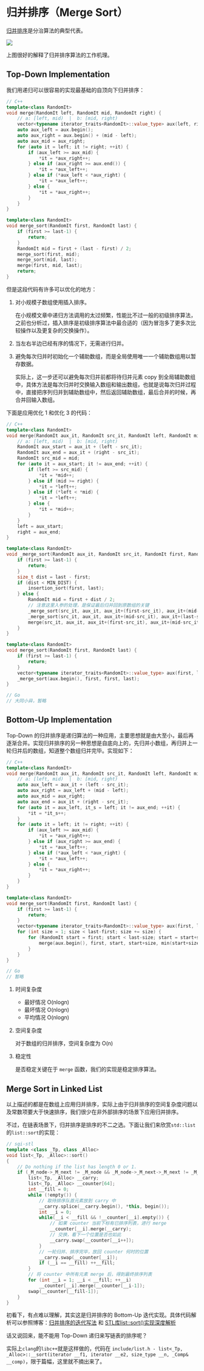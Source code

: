 # 归并排序（Merge Sort）

[归并排序](https://en.wikipedia.org/wiki/Merge_sort)是分治算法的典型代表。

![](https://upload.wikimedia.org/wikipedia/commons/e/e6/Merge_sort_algorithm_diagram.svg)

上图很好的解释了归并排序算法的工作机理。

## Top-Down Implementation

我们用递归可以很容易的实现最基础的自顶向下归并排序：

```c++
// C++
template<class RandomIt>
void merge(RandomIt left, RandomIt mid, RandomIt right) {
    // a: [left, mid)  |  b: [mid, right)
    vector<typename iterator_traits<RandomIt>::value_type> aux(left, right);
    auto aux_left = aux.begin();
    auto aux_right = aux.begin() + (mid - left);
    auto aux_mid = aux_right;
    for (auto it = left; it != right; ++it) {
        if (aux_left >= aux_mid) {
            *it = *aux_right++;
        } else if (aux_right >= aux.end()) {
            *it = *aux_left++;
        } else if (*aux_left < *aux_right) {
            *it = *aux_left++;
        } else {
            *it = *aux_right++;
        }
    }
}

template<class RandomIt>
void merge_sort(RandomIt first, RandomIt last) {
    if (first >= last-1) {
        return;
    }
    RandomIt mid = first + (last - first) / 2;
    merge_sort(first, mid);
    merge_sort(mid, last);
    merge(first, mid, last);
    return;
}
```

但是这段代码有许多可以优化的地方：

1. 对小规模子数组使用插入排序。

	在小规模文章中递归方法调用的太过频繁，性能比不过一般的初级排序算法，之前也分析过，插入排序是初级排序算法中最合适的（因为冒泡多了更多次比较操作以及更复杂的交换操作）。

2. 当左右半边已经有序的情况下，无需进行归并。
3. 避免每次归并时初始化一个辅助数组，而是全局使用唯一一个辅助数组用以暂存数据。

	实际上，这一步还可以避免每次归并前都将待归并元素 copy 到全局辅助数组中，具体方法是每次归并时交换输入数组和输出数组，也就是说每次归并过程中，直接把序列归并到辅助数组中，然后返回辅助数组，最后合并的时候，再合并回输入数组。
	
下面是应用优化 1 和优化 3 的代码：

```c++
// C++
template<class RandomIt>
void merge(RandomIt aux_it, RandomIt src_it, RandomIt left, RandomIt mid, RandomIt right) {
    // a: [left, mid)  |  b: [mid, right)
    RandomIt aux_start = aux_it + (left - src_it);
    RandomIt aux_end = aux_it + (right - src_it);
    RandomIt src_mid = mid;
    for (auto it = aux_start; it != aux_end; ++it) {
        if (left >= src_mid) {
            *it = *mid++;
        } else if (mid >= right) {
            *it = *left++;
        } else if (*left < *mid) {
            *it = *left++;
        } else {
            *it = *mid++;
        }
    }
    left = aux_start;
    right = aux_end;
}

template<class RandomIt>
void _merge_sort(RandomIt aux_it, RandomIt src_it, RandomIt first, RandomIt last) {
    if (first >= last-1) {
        return;
    }
    size_t dist = last - first;
    if (dist < MIN_DIST) {
        insertion_sort(first, last);
    } else {
        RandomIt mid = first + dist / 2;
        // 注意这里入参的处理，是保证最后归并回到原数组的关键
        _merge_sort(src_it, aux_it, aux_it+(first-src_it), aux_it+(mid-src_it));
        _merge_sort(src_it, aux_it, aux_it+(mid-src_it), aux_it+(last-src_it));
        merge(src_it, aux_it, aux_it+(first-src_it), aux_it+(mid-src_it), aux_it+(last-src_it));
    }
}

template<class RandomIt>
void merge_sort(RandomIt first, RandomIt last) {
    if (first >= last-1) {
        return;
    }
    vector<typename iterator_traits<RandomIt>::value_type> aux(first, last);
    _merge_sort(aux.begin(), first, first, last);
}
```

```go
// Go
// 大同小异，暂略
```

## Bottom-Up Implementation

Top-Down 的归并排序是递归算法的一种应用，主要思想就是由大至小，最后再逐渐合并。实现归并排序的另一种思想是自底向上的，先归并小数组，再归并上一轮归并后的数组，知道整个数组归并完毕。实现如下：

```c++
// C++
template<class RandomIt>
void merge(RandomIt aux_it, RandomIt src_it, RandomIt left, RandomIt mid, RandomIt right) {
    // a: [left, mid)  |  b: [mid, right)
    auto aux_left = aux_it + (left - src_it);
    auto aux_right = aux_left + (mid - left);
    auto aux_mid = aux_right;
    auto aux_end = aux_it + (right - src_it);
    for (auto it = aux_left, it_s = left; it != aux_end; ++it) {
        *it = *it_s++;
    }
    for (auto it = left; it != right; ++it) {
        if (aux_left >= aux_mid) {
            *it = *aux_right++;
        } else if (aux_right >= aux_end) {
            *it = *aux_left++;
        } else if (*aux_left < *aux_right) {
            *it = *aux_left++;
        } else {
            *it = *aux_right++;
        }
    }
}

template<class RandomIt>
void merge_sort(RandomIt first, RandomIt last) {
    if (first >= last-1) {
        return;
    }
    vector<typename iterator_traits<RandomIt>::value_type> aux(first, last);
    for (int size = 1; size < last-first; size += size) {
        for (RandomIt start = first; start < last-size; start = start+size+size) {
            merge(aux.begin(), first, start, start+size, min(start+size+size, last));
        }
    }
}
```

```go
// Go
// 暂略
```

1. 时间复杂度

	- 最好情况 O(nlogn)
	- 最坏情况 O(nlogn)
	- 平均情况 O(nlogn)

2. 空间复杂度

	对于数组的归并排序，空间复杂度为 O(n)
	
3. 稳定性

	是否稳定关键在于 `merge` 函数，我们的实现是稳定排序算法。
	
## Merge Sort in Linked List

以上描述的都是在数组上应用归并排序，实际上由于归并排序的空间复杂度问题以及常数项要大于快速排序，我们很少在非外部排序的场景下应用归并排序。

不过，在链表场景下，归并排序是排序的不二之选。下面让我们来欣赏`std::list`的`list::sort`的实现：

```c++
// sgi-stl
template <class _Tp, class _Alloc>
void list<_Tp, _Alloc>::sort()
{
  	// Do nothing if the list has length 0 or 1.
  	if (_M_node->_M_next != _M_node && _M_node->_M_next->_M_next != _M_node) {
    	list<_Tp, _Alloc> __carry;
    	list<_Tp, _Alloc> __counter[64];
    	int __fill = 0;
    	while (!empty()) {
    		// 取待排序队首元素放到 carry 中
      		__carry.splice(__carry.begin(), *this, begin());
      		int __i = 0;
      		while(__i < __fill && !__counter[__i].empty()) {
      			// 如果 counter 当前下标有已排序列表，进行 merge
        		__counter[__i].merge(__carry);
        		// 交换，看下一个位置是否也如此
        		__carry.swap(__counter[__i++]);
      		}
      		// 一轮归并、排序完毕，放回 counter 何时的位置
      		__carry.swap(__counter[__i]);         
      		if (__i == __fill) ++__fill;
    	}
    	// 将 counter 中所有元素 merge 后，得到最终排序列表
    	for (int __i = 1; __i < __fill; ++__i)
      		__counter[__i].merge(__counter[__i-1]);
    	swap(__counter[__fill-1]);
  	}
}
```

初看下，有点难以理解，其实这是归并排序的 Bottom-Up 迭代实现。具体代码解析可以参照博客：[归并排序的迭代写法](https://sosohu.github.io/algorithm/2014/04/14/%E5%BD%92%E5%B9%B6%E6%8E%92%E5%BA%8F%E7%9A%84%E8%BF%AD%E4%BB%A3%E5%86%99%E6%B3%95.html) 和 [STL库list::sort()实现深度解析](http://www.cnblogs.com/avota/p/5388865.html)

话又说回来，能不能用 Top-Down 递归来写链表的排序呢？

实际上`clang`的`libc++`就是这样做的，代码在 `include/list.h - list<_Tp, _Alloc>::__sort(iterator __f1, iterator __e2, size_type __n, _Comp& __comp)`，限于篇幅，这里就不摘出来了。